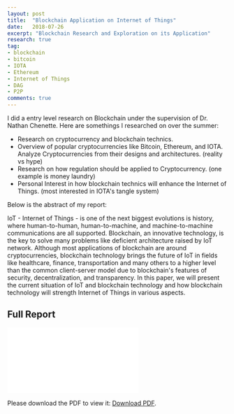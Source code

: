```yaml
---
layout: post
title:  "Blockchain Application on Internet of Things"
date:   2018-07-26
excerpt: "Blockchain Research and Exploration on its Application"
research: true
tag:
- blockchain
- bitcoin
- IOTA
- Ethereum
- Internet of Things
- DAG
- P2P
comments: true
---
```


I did a entry level research on Blockchain under the supervision of Dr. Nathan Chenette. Here are somethings I researched on over the summer:
<ul>
<li>Research on cryptocurrency and blockchain technics.</li>
<li>Overview of popular cryptocurrencies like Bitcoin, Ethereum, and IOTA. Analyze Cryptocurrencies from their designs and architectures. (reality vs hype)</li>
<li>Research on how regulation should be applied to Cryptocurrency. (one example is money laundry)</li>
<li>Personal Interest in how blockchain technics will enhance the Internet of Things. (most interested in IOTA's tangle system)</li>
</ul>

Below is the abstract of my report:

IoT - Internet of Things - is one of the next biggest evolutions is history, where human-to-human, human-to-machine, and machine-to-machine communications are all supported. Blockchain, an innovative technology, is the key to solve many problems like deficient architecture raised by IoT network. Although most applications of blockchain are around cryptocurrencies, blockchain technology brings the future of IoT in fields like healthcare, finance, transportation and many others to a higher level than the common client-server model due to blockchain's features of security, decentralization, and transparency. In this paper, we will present the current situation of IoT and blockchain technology and how blockchain technology will strength Internet of Things in various aspects.

## Full Report
<object data="/assets/research/Blockchain_Application_on_Internet_of_Things.pdf" type="application/pdf" width="300px" height="300px">
  <embed src="/assets/research/Blockchain_Application_on_Internet_of_Things.pdf">
      <p>Please download the PDF to view it: <a href="/assets/Projects/Blockchain_Application_on_Internet_of_Things.pdf">Download PDF</a>.</p>
  </embed>
</object>
